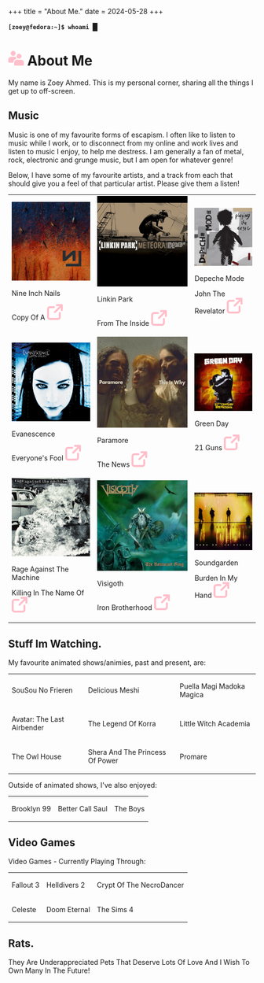 +++
title = "About Me."
date = 2024-05-28
+++

<p><b><code class="code" aria-hidden="true">[zoey@fedora:~]$ whoami </code><span class="cursor">█</span></b></p>
</div>
<h1 class="categoryHeader"><img src="/myarticles_zola/static/img/About/system-users-symbolic.svg" alt="Linux" class="categoryHeaderIcon" > About Me </h1>
<p>My name is Zoey Ahmed. This is my personal corner, sharing all the things I get up to off-screen.</p>
<div class="media">
  <h2 class="categoryHeader categoryHeaderH5">Music</h2>
  <p> Music is one of my favourite forms of escapism. I often like to listen to music while I work, or to disconnect from my online and work lives and listen to music I enjoy, to help me destress. I am generally a fan of metal, rock, electronic and grunge music, but I am open for whatever genre! </p>
  <p> Below, I have some of my favourite artists, and a track from each that should give you a feel of that particular artist. Please give them a listen!</p>
  <div class="mediaDiv">
    <table class="mediaTable">
      <tr>
        <td class="mediaILike">
            <a href="https://music.youtube.com/watch?v=-oSujWwiUdU&si=zhi0CSkSECcajy-w" target="_blank"><img class="coverArt" src="/myarticles_zola/static/img/WhoAmI/NIN-Hesitation-Marks.jpg"></a>
            <p>Nine Inch Nails</p>
            <p>Copy Of A <img class="externalLink" src="/myarticles_zola/static/img/Generic/external-link-symbolic.svg"> </p>
        </td>
        <td class="mediaILike">
          <a href="https://music.youtube.com/watch?v=CLTW-9nFZIA&si=kBXKw8u_dehPHD1c" target="_blank"><img class="coverArt" src="/myarticles_zola/static/img/WhoAmI/Linkin-Park-Meteora.jpg"></a>
          <p>Linkin Park</p>
          <p class="mediaTitle">From The Inside <img class="externalLink" src="/myarticles_zola/static/img/Generic/external-link-symbolic.svg"> </p>
        </td>
        <td class="mediaILike">
          <a href="https://music.youtube.com/watch?v=ZHI2tInxT0A&si=WwE4fHbYv_0YUrkW" target="_blank"><img class="coverArt" src="/myarticles_zola/static/img/WhoAmI/Depeche_Mode_-_Playing_the_Angel.png"></a>
          <p>Depeche Mode</p>
          <p class="mediaTitle"> John The Revelator <img class="externalLink" src="/myarticles_zola/static/img/Generic/external-link-symbolic.svg"> </p>
        </td>
      </tr>
      <tr>
        <td class="mediaILike">
          <a href="https://music.youtube.com/watch?v=AgMqrGrUpcU&si=U-YCIqdTRaFG1txb" target="_blank"><img class="coverArt" src="/myarticles_zola/static/img/WhoAmI/Evanescence-Fallen.png"></a> 
          <p>Evanescence</p>
          <p class="mediaTitle">Everyone's Fool <img class="externalLink" src="/myarticles_zola/static/img/Generic/external-link-symbolic.svg"> </p>
        </td>
        <td class="mediaILike">
          <a href="https://music.youtube.com/watch?v=YSFa_wOZPXg&si=5zJLh-PUsqSBB2hp" target="_blank"><img class="coverArt" src="/myarticles_zola/static/img/WhoAmI/Paramore-This-Is-Why.png"></a>
          <p>Paramore</p>
          <p class="mediaTitle">The News <img class="externalLink" src="/myarticles_zola/static/img/Generic/external-link-symbolic.svg"> </p>
        </td>
        <td class="mediaILike">
          <a href="https://music.youtube.com/watch?v=U0XcqF7rqHk&si=EFQ5CdijdJobBKOf" target="_blank"><img class="coverArt" src="/myarticles_zola/static/img/WhoAmI/Green_Day-21st_Century-Breakdown-cover.jpg"></a>
          <p>Green Day</p>
          <p class="mediaTitle">21 Guns <img class="externalLink" src="/myarticles_zola/static/img/Generic/external-link-symbolic.svg"> </p>
        </td>
      </tr>
      <tr>
        <td class="mediaILike">
          <a href="https://music.youtube.com/watch?v=ctiKD8jtvV8&si=EKoctFzQSIZer2U1" target="_blank"><img class="coverArt" src="/myarticles_zola/static/img/WhoAmI/RATM-RATM.jpeg"></a>
          <p>Rage Against The Machine</p>
          <p class="mediaTitle"> Killing In The Name Of <img class="externalLink" src="/myarticles_zola/static/img/Generic/external-link-symbolic.svg"> </p>
        </td>
        <td class="mediaILike">
          <a href="https://music.youtube.com/watch?v=pVOE3wvnEKs&si=zIIrvnTX2LA45AqR" target="_blank"><img class="coverArt" src="/myarticles_zola/static/img/WhoAmI/TheRevenantKing.jpg"></a>
          <p>Visigoth</p>
          <p class="mediaTitle"> Iron Brotherhood <img class="externalLink" src="/myarticles_zola/static/img/Generic/external-link-symbolic.svg"> </p>
        </td>
        <td class="mediaILike">
          <a href="https://music.youtube.com/watch?v=k0JTyheCkAo&si=FAEPKW5ZqQPQQ9fM" target="_blank"><img class="coverArt" src="/myarticles_zola/static/img/WhoAmI/Soundgarden-DownOnTheUpside.jpg"></a>
          <p>Soundgarden</p>
          <p class="mediaTitle">Burden In My Hand <img class="externalLink" src="/myarticles_zola/static/img/Generic/external-link-symbolic.svg"></p>
        </td>
      </tr>
    </table>
  </div>
</div>

<h2 class="categoryHeader categoryHeaderH5">Stuff Im Watching.</h2>
<!-- <p> <TODO> ADD INTRODUCTION TO SHOWS</TODO></p>  -->
<p> My favourite animated shows/animies, past and present, are:</p>
<div class="mediaDiv">
  <table class="mediaTable">
    <tr>
      <td>
        <div class="mediaILike">
          <p class="mediaTitle" >SouSou No Frieren</p>
        </div>
      </td>
      <td>
        <div class="mediaILike">
          <p class="mediaTitle" >Delicious Meshi</p>
        </div>
      </td>
      <td>
        <div class="mediaILike">
          <p class="mediaTitle" >Puella Magi Madoka Magica</p>
        </div>
      </td>
    </tr>
    <tr>
      <td>
        <div class="mediaILike">
          <p class="mediaTitle" >Avatar: The Last Airbender</p>
        </div>
      </td>
      <td>
        <div class="mediaILike">
          <p class="mediaTitle" > The Legend Of Korra</p>
        </div>
      </td>
      <td>
        <div class="mediaILike">
          <p class="mediaTitle" >Little Witch Academia</p>
        </div>
      </td>
    </tr>
    <tr>
      <td>
        <div class="mediaILike">
          <p class="mediaTitle" >The Owl House</p>
        </div>
      </td>
      <td>
        <div class="mediaILike">
          <p class="mediaTitle" > Shera And The Princess Of Power</p>
        </div>
      </td>
      <td>
        <div class="mediaILike">
          <p class="mediaTitle" >Promare</p>
        </div>
      </td>
    </tr>
  </table>
</div>
<p> Outside of animated shows, I've also enjoyed: </p>

<div class="mediaDiv">
  <table class="mediaTable">
    <tr>
      <td>
        <div class="mediaILike">
          <p class="mediaTitle" >Brooklyn 99</p>
        </div>
      </td>
      <td>
        <div class="mediaILike">
          <p class="mediaTitle" >Better Call Saul</p>
        </div>
      </td>
      <td>
        <div class="mediaILike">
          <p class="mediaTitle" >The Boys</p>
        </div>
      </td>
    </tr>
  </table>
</div>

<h2 class="categoryHeader categoryHeaderH5">Video Games</h2>
<p> Video Games - Currently Playing Through:</p>    

<div class="mediaDiv">
  <table class="mediaTable">
    <tr>
      <td>
        <div class="mediaILike">
          <p class="mediaTitle" >Fallout 3</p>
        </div>
      </td>
      <td>
        <div class="mediaILike">
          <p class="mediaTitle" >Helldivers 2</p>
        </div>
      </td>
      <td>
        <div class="mediaILike">
          <p class="mediaTitle" >Crypt Of The NecroDancer</p>
        </div>
      </td>
    </tr>
    <tr>
      <td>
        <div class="mediaILike">
          <p class="mediaTitle" >Celeste</p>
        </div>
      </td>
      <td>
        <div class="mediaILike">
          <p class="mediaTitle" >Doom Eternal</p>
        </div>
      </td>
      <td>
        <div class="mediaILike">
          <p class="mediaTitle" >The Sims 4</p>
        </div>
      </td>
    </tr>
  </table>
</div>
<h2 class="categoryHeader categoryHeaderH5">Rats.</h2>
<p> They Are Underappreciated Pets That Deserve Lots Of Love And I Wish To Own Many In The Future! </p>

